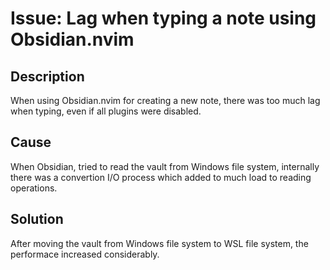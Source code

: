 # Issue: Lag when typing a note using Obsidian.nvim

## Description
When using Obsidian.nvim for creating a new note,
there was too much lag when typing, even if all plugins
were disabled.

## Cause
When Obsidian, tried to read the vault from Windows file system,
internally there was a convertion I/O process which added to much
load to reading operations.

## Solution
After moving the vault from Windows file system to
WSL file system, the performace increased considerably.
